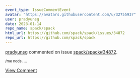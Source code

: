 ```yaml
---
event_type: IssueCommentEvent
avatar: "https://avatars.githubusercontent.com/u/3275593?"
user: pradyunsg
date: 2023-01-14
repo_name: spack/spack
html_url: https://github.com/spack/spack/issues/34872
repo_url: https://github.com/spack/spack
---
```


<a href='https://github.com/pradyunsg' target='_blank'>pradyunsg</a> commented on issue <a href='https://github.com/spack/spack/issues/34872' target='_blank'>spack/spack#34872</a>.

<small>/me nods....</small>

<a href='https://github.com/spack/spack/issues/34872' target='_blank'>View Comment</a>